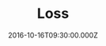---
title: "Loss"
image: "https://i.imgur.com/MuLYIpM.jpg"
date: "2016-10-16T09:30:00.000Z"
video:
  type: "vimeo"
  id: 187569249
speaker:
  name: "Bart Wilkins"
  permalink: "bart-wilkins"
series: "monsters"
---